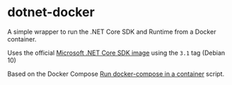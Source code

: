 # dotnet-docker

A simple wrapper to run the .NET Core SDK and Runtime from a Docker container.

Uses the official [Microsoft .NET Core SDK image](https://hub.docker.com/_/microsoft-dotnet-core-sdk/) using the `3.1` tag (Debian 10)

Based on the Docker Compose [Run docker-compose in a container](https://github.com/docker/compose/blob/1.25.4/script/run/run.sh) script.
